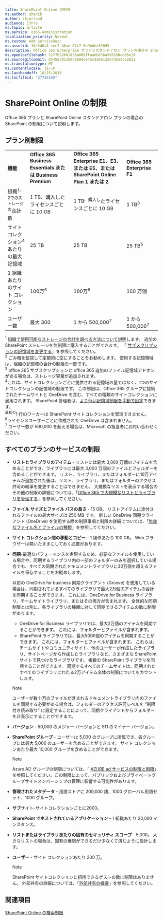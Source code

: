 ```yaml
---
title: SharePoint Online の制限
ms.author: sharik
author: skjerland
audience: ITPro
ms.topic: article
ms.service: o365-administration
localization_priority: Normal
ms.custom: Adm_ServiceDesc
ms.assetid: 34c5d8a8-eec7-46ae-82c7-9e9bdbe39895
description: Office 365 Enterprise プランとスタンドアロン プランの場合の SharePoint Online の制限について説明します。
ms.openlocfilehash: 52ffb52601838a005ffaa6b05ba905590cd65e19
ms.sourcegitcommit: 05458701350d269dce45c9a0812d67d653c52621
ms.translationtype: MT
ms.contentlocale: ja-JP
ms.lasthandoff: 10/25/2019
ms.locfileid: "37726186"
---
```

# <a name="sharepoint-online-limits"></a>SharePoint Online の制限

Office 365 プランと SharePoint Online スタンドアロン プランの場合の SharePoint の制限について説明します。
  
## <a name="limits-by-plan"></a>プラン別制限 

|||||
|:-----|:-----|:-----|:-----|
|**機能** <br/> |**Office 365 Business Essentials または Business Premium** <br/> |**Office 365 Enterprise E1、E3、または E5、または SharePoint Online Plan 1 または 2** <br/> | **Office 365 Enterprise F1** <br/> |
|組織<sup>1、2でのストレージの</sup>合計数 <br/> |1 TB、購入したライセンスごとに 10 GB  <br/> |1 TB<sup>、購入し</sup>たライセンスごとに 10 GB <br/> |1 TB<sup>3</sup> <br/> |
|サイトコレクション<sup>4</sup>あたりの最大記憶域<br/> |25 TB <br/> |25 TB <br/> |25 TB<sup>5</sup> <br/> |
|1 組織あたりのサイト コレクション  <br/> |100万<sup>6</sup> <br/> |100万<sup>6</sup> <br/> |100 万個<br/> |
|ユーザー数  <br/> |最大 300  <br/> |1 から 500,000<sup>7</sup> <br/> |1 から 500,000<sup>7</sup> <br/> |
   
<sup>1</sup> [組織で使用可能なストレージの合計を調べる方法について説明](/sharepoint/manage-site-collection-storage-limits)します。 追加の SharePoint ストレージを無制限に購入することができます。 「 [サブスクリプションの記憶域を変更する](/office365/admin/subscriptions-and-billing/add-storage-space)」を参照してください。 
<br/><sup>2</sup> ごみ箱を監視して定期的に空にすることをお勧めします。 使用する記憶領域は、組織の記憶域の合計の制限の一部です。 
<br/> <sup>3</sup> office 365 サブスクリプションと office 365 追加のファイル記憶域アドオンがある場合は、ストレージ容量が追加されます。 
<br/> <sup>4</sup>これは、サイトコレクションごとに提供される記憶域の量ではなく、1つのサイトコレクションの記憶域の制限です。 この制限は、Office 365 グループに接続されたチームサイトと OneDrive を含む、すべての種類のサイトコレクションに適用されます。 SharePoint 管理者は、[より低い記憶域制限を手動で設定](/sharepoint/manage-site-collection-storage-limits#manage-individual-site-storage-limits)できます。 
<br/> <sup>最初の</sup>1 行のワーカーは SharePoint サイトコレクションを管理できません。 
<br/> <sup>6</sup>ライセンスユーザーごとに作成された OneDrive は含まれません。 
<br/> <sup>7</sup> ユーザー数が 500,000 を超える場合は、Microsoft の担当者にお問い合わせください。 
  
## <a name="service-limits-for-all-plans"></a>すべてのプランのサービスの制限

- **リストとライブラリのアイテム** - リストには最大 3,000 万個のアイテムを含めることができ、ライブラリには最大 3,000 万個のファイルとフォルダーを含めることができます。 リスト、ライブラリ、またはフォルダーに10万アイテムが追加された後は、リスト、ライブラリ、またはフォルダーのアクセス許可の継承を変更することはできません。 大規模なリストを表示する場合のその他の制限の詳細については、「[Office 365 で大規模なリストとライブラリを管理する](https://support.office.com/article/b4038448-ec0e-49b7-b853-679d3d8fb784)」を参照してください。 

- **ファイル サイズとファイル パスの長さ** - 15 GB。 リストアイテムに添付されるファイルの最大サイズは 250 MB です。 新しい OneDrive 同期クライアント (OneDrive) を使用する際の制限事項と制限の詳細については、「[無効なファイル名とファイルの種類](https://support.office.com/article/64883a5d-228e-48f5-b3d2-eb39e07630fa)」を参照してください。

- **サイト コレクション間の移動とコピー** – 1 操作あたり 100 GB。 Web ブラウザーは開いたままにしておく必要があります。

- **同期**-最適なパフォーマンスを実現するため、必要なファイルを使用している場合や、同期するライブラリ内の一部のフォルダーのみを選択している場合でも、すべての同期されたドキュメントライブラリに30万個を超えるファイルを保存することをお勧めします。

    以前の OneDrive for business 同期クライアント (Groove) を使用している場合は、同期されているすべてのライブラリで最大2万個のアイテムの合計を同期することができます。 これには、OneDrive for Business ライブラリ、チームサイトライブラリ、またはその両方が含まれます。 全体的な同期制限とは別に、各ライブラリの種類に対して同期できるアイテムの数に制限があります。
    - OneDrive for Business ライブラリでは、最大2万個のアイテムを同期することができます。 これには、フォルダーとファイルが含まれます。 
    - SharePoint ライブラリでは、最大5000個のアイテムを同期することができます。 これには、フォルダーとファイルが含まれます。 これらは、チームサイトやコミュニティサイト、他のユーザーが作成したライブラリ、サイトページから作成したライブラリなど、さまざまな SharePoint サイトで見つけたライブラリです。 複数の SharePoint ライブラリを同期することができます。 同期するすべてのチームサイトは、同期されたすべてのライブラリにわたる2万アイテム全体の制限についてもカウントします。

    > [!NOTE]
    > ユーザーが数十万のファイルが含まれるドキュメントライブラリ内のファイルを同期する必要がある場合は、フォルダーのアクセス許可レベルを "制限付き読み取り" に設定することによって、同期クライアントからフォルダーを非表示にすることができます。 

- **バージョン** - 50,000 のメジャー バージョンと 511 のマイナー バージョン。

- **SharePoint グループ** - ユーザーは 5,000 のグループに所属でき、各グループには最大 5,000 のユーザーを含めることができます。 サイト コレクションあたり最大 10,000 グループを含めることができます。
    > [!NOTE]
    > Azure AD グループの制限については、「 [AZURE ad サービスの制限と制限](https://docs.microsoft.com/azure/active-directory/users-groups-roles/directory-service-limits-restrictions)」を参照してください。この制限によって、パブリックおよびプライベートグループサイトメンバーシップの管理に影響する可能性があります。 
- **管理されたメタデータ** - 用語ストアに 200,000 語、1000 グローバル用語セット、1000 グループ。

- **サブ**サイト-サイトコレクションごとに2000。

- **SharePoint でホストされているアプリケーション** – 1 組織あたり 20,000 インスタンス。

- **リストまたはライブラリあたりの固有のセキュリティ スコープ** - 5,000。 大きなリストの場合は、固有の権限ができるだけ少なくて済むように設計します。

- **ユーザー** - サイト コレクションあたり 200 万。
    > [!NOTE]
    > SharePoint サイトコレクションに招待できるゲストの数に制限はありません。 外部共有の詳細については、「[外部共有の概要](https://docs.microsoft.com/sharepoint/external-sharing-overview)」を参照してください。
## <a name="see-also"></a>関連項目

[SharePoint Online の検索制限](https://docs.microsoft.com/sharepoint/search-limits)
